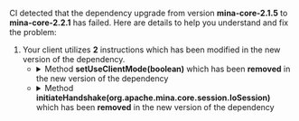 CI detected that the dependency upgrade from version **mina-core-2.1.5** to **mina-core-2.2.1** has failed. Here are details to help you understand and fix the problem:
1. Your client utilizes **2** instructions which has been modified in the new version of the dependency.
   * <details>
        <summary>Method <b>setUseClientMode(boolean)</b> which has been <b>removed</b> in the new version of the dependency</summary>
            
        * <details>
          <summary>The failure is identified from the logs generated in the build process. </summary>
          
            *   >[[ERROR] /quickfixj/quickfixj-core/src/main/java/quickfix/mina/acceptor/AbstractSocketAcceptor.java:[136,18] cannot find symbol](https://github.com/chains-project/breaking-good/actions/runs/8110103454/job/22166641300#step:4:1552)
            *   An error was detected in line 136 which is making use of an outdated API.
             ``` java
             136   sslFilter.setUseClientMode(false);
            ```
            *   >[[ERROR] /quickfixj/quickfixj-core/src/main/java/quickfix/mina/initiator/IoSessionInitiator.java:[195,22] cannot find symbol](https://github.com/chains-project/breaking-good/actions/runs/8110103454/job/22166641300#step:4:1555)
            *   An error was detected in line 195 which is making use of an outdated API.
             ``` java
             195   sslFilter.setUseClientMode(true);
            ```

          </details>
            
     </details>
   * <details>
        <summary>Method <b>initiateHandshake(org.apache.mina.core.session.IoSession)</b> which has been <b>removed</b> in the new version of the dependency</summary>
            
        * <details>
          <summary>The failure is identified from the logs generated in the build process. </summary>
          
            *   >[[ERROR] /quickfixj/quickfixj-core/src/main/java/quickfix/mina/initiator/InitiatorProxyIoHandler.java:[65,27] cannot find symbol](https://github.com/chains-project/breaking-good/actions/runs/8110103454/job/22166641300#step:4:1565)
            *   An error was detected in line 65 which is making use of an outdated API.
             ``` java
             65   this.sslFilter.initiateHandshake(ioSession);
            ```

          </details>
            
     </details>


